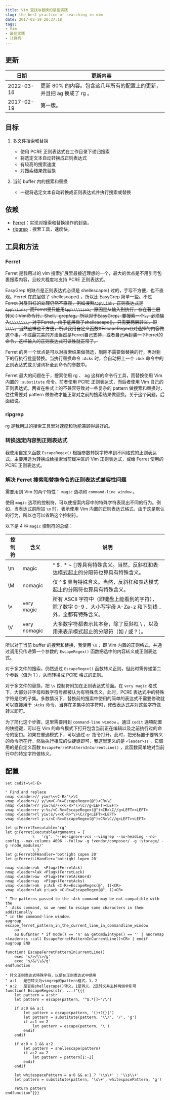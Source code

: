 ```yaml
---
title: Vim 查找与替换的最佳实践
slug: the best practice of searching in vim
date: 2017-02-19 20:37:18
tags:
- Vim
- 最佳实践
- 计算机
---
```


## 更新

| 日期       | 更新内容                                                     |
| ---------- | ------------------------------------------------------------ |
| 2022-03-16 | 更新 80% 的内容。包含这几年所有的配置上的更新，并且把 ag 换成了 rg 。 |
| 2017-02-19 | 第一版。                                                     |



## 目标

1. 多文件搜索和替换
   * 使用 PCRE 正则表达式在工作目录下递归搜索
   * 将选定文本自动转换成正则表达式
   * 有较高的搜索速度
   * 对搜索结果做替换

2. 当前 buffer 内的搜索和替换
   - 一键将选定文本自动转换成正则表达式并执行搜索或替换


## 依赖

* [Ferret](https://github.com/wincent/ferret)：实现对搜索和替换操作的封装。
* [ripgrep](https://github.com/BurntSushi/ripgrep)：搜索工具，速度快。

## 工具和方法

### Ferret

Ferret 是我用过的 vim 搜索扩展里最接近理想的一个，最大的优点是不用引号包裹搜索内容，且较大程度地支持 PCRE 正则表达式。

EasyGrep 的缺点是正则表达式必须是 shellescape() 过的，手写不方便，也不直观。Ferret 在底层做了 shellescape() ，所以比 EasyGrep 简单一些。~~不过 Ferret 对反斜杠的处理仍然不直观，例如搜索`App\Link`，正则表达式是`App\\Link`，而Ferret里只能用`App\\\\Link`。原因是从输入到执行，存在著三层转义：Vim命令行、Shell、grep/ag。所以对于EasyGrep，要搜索一个`\`，必须输入`\\\\\\\\`。对于Ferret，由于底层做了shellescape()，只需要两层转义，即`\\\\`。当然这样也不方便，所以我用自定义函数XEscapeRegex()对选择的内容做这个事，不过最完美的方法当然是Ferret自己支持，或者自己再封装一下Ferret的命令，这样输入的正则表达式可读性就正常了。~~

Ferret 的另一个优点是可以对搜索结果做筛选，删除不需要做替换的行，再对剩下的行执行批量替换。当执行替换命令 `:Acks` 时，会自动把上一个 `:Ack` 命令中的正则表达式或关键词补全到命令的参数中。

Ferret 最大的问题在于，搜索使用 rg 、 ag 这样的命令行工具，而替换使用 Vim 内置的 `:substitute` 命令。前者使用 PCRE 正则表达式，而后者使用 Vim 自己的正则表达式。两者在格式上的不兼容导致对一些复杂的 pattern 做搜索和替换时，往往需要对 pattern 做修改才能正常对之前的搜索结果做替换。关于这个问题，后面细说。

### ripgrep

rg 是我用过的搜索工具里对速度和功能兼顾得最好的。

### 转换选定内容到正则表达式

我使用自定义函数 `EscapeRegex()` 根据参数转换字符串到不同格式的正则表达式。主要用途为转换成给搜索当前缓冲区的 Vim 正则表达式，或给 Ferret 使用的 PCRE 正则表达式。

### 解决 Ferret 搜索和替换命令的正则表达式兼容性问题

需要用到 Vim 的两个特性： `magic` 选项和 `command-line window` 。

使用 `magic` 选项的控制符，可以使搜索内容中的特殊字符表现出不同的行为。例如，当表达式前附加 `\m` 时，表示使用 Vim 内置的正则表达式格式，由于这是默认的行为，所以也可以省略这个控制符。

以下是 4 种 `magic` 控制符的总结：

| 控制符 | 含义         | 说明                                                         |
| ------ | ------------ | ------------------------------------------------------------ |
| \m     | magic        | ^ $ . * ~ []等具有特殊含义。当然，反斜杠和表达模式起止的分隔符也算具有特殊含义。 |
| \M     | nomagic      | 仅 ^ $ 具有特殊含义。当然，反斜杠和表达模式起止的分隔符也算具有特殊含义。 |
| \v     | very magic   | 所有 ASCII 字符中（即键盘上能看到的字符），除了数字 0-9 、大小写字母 A-Za-z 和下划线 _ 外，全都有特殊含义。 |
| \V     | very nomagic | 大多数字符都表示其本身，除了反斜杠 \ ，以及用来表示模式起止的分隔符（如 / 或 ? ）。 |

所以对于当前 buffer 的搜索和替换，我使用 `\m` ，即 Vim 内置的正则格式，并通过调用只传递第一个参数的 `EscapeRegex()` 函数把选中的内容转义成正则表达式。

对于多文件的搜索，仍然通过 `EscapeRegex()` 函数转义正则，但此时需传递第二个参数（值为 1 ），从而转换成 PCRE 格式的正则。

对于多文件的替换，把 `\v` 控制符附加在正则表达式前面。在 `very magic` 格式下，大部分非字母和数字符号都被认为有特殊含义，此时，PCRE 表达式中的特殊字符是它的子集。多数情况下，替换前的搜索中使用的简单的表达式不需要修改就可以直接用于 `:Acks` 命令，当存在差集中的字符时，修改表达式并对这些字符做转义即可。

为了简化这个步骤，这里需要用到 `command-line window` 。通过 `cedit` 选项配置的快捷键，可以在 Vim 的命令模式下打开包含当前正在编辑以及之前执行过的命令的窗口。如果在普通模式下，可以通过 `q:` 指令打开。此时，把光标置于要转义的命令所在行，然后执行相应的快捷键即可，我这里定义的是 `<leader>ss` ，它调用的是自定义函数 `EscapeFerretPatternInCurrentLine()` ，此函数简单地对当前行中的特定字符做转义。

## 配置

```vim
set cedit=\<C-E>

" Find and replace
nmap <leader>// yiw/\<<C-R>"\>\C
vmap <leader>// y/\m<C-R>=EscapeRegex(@")<CR>\C
nmap <leader>rr yiw:%s/\<<C-R>"\>\C//g<LEFT><LEFT>
vmap <leader>rr y:%s/<C-R>=EscapeRegex(@")<CR>\C//g<LEFT><LEFT>
nmap <leader>rl yiw:s/\<<C-R>"\>\C//g<LEFT><LEFT>
vmap <leader>rl y:s/<C-R>=EscapeRegex(@")<CR>\C//g<LEFT><LEFT>

let g:FerretExecutable='rg'
let g:FerretExecutableArguments = {
            \   'rg': '--no-ignore-vcs --vimgrep --no-heading --no-config --max-columns 4096 --follow -g !vendor/composer/ -g !storage/ -g !node_modules/'
            \ }
let g:FerretQFHandler='botright copen 20'
let g:FerretLLHandler='botright lopen 20'

nmap <leader>ak  <Plug>(FerretAck)
nmap <leader>lak <Plug>(FerretLack)
nmap <leader>aw  <Plug>(FerretAckWord)
nmap <leader>as  <Plug>(FerretAcks)
vmap <leader>ak  y:Ack <C-R>=EscapeRegex(@", 1)<CR>
vmap <leader>lak y:Lack <C-R>=EscapeRegex(@", 1)<CR>

" The patterns passed to the :Ack command may be not compatible with the
" :Acks command, so we need to escape some characters in them additionally
" in the command-line window.
augroup escape_ferret_pattern_in_the_current_line_in_commandline_window
    au!
    au BufEnter * if mode() == 'n' && getcmdwintype() == '' | nnoremap <leader>ss :call EscapeFerretPatternInCurrentLine()<CR> | endif
augroup END

function! EscapeFerretPatternInCurrentLine()
    exec 's/>/\\>/g'
    exec 's/&/\\&/g'
endfunction

" 转义正则表达式特殊字符，以便在正则表达式中使用
" a:1   是否转义为vimgrep的pattern格式，1，2
" a:2   是否用shellescape()转义，1是转义，2是转义并去掉两侧单引号
function! EscapeRegex(str, ...)"{{{
    let pattern = a:str
    let pattern = escape(pattern, '^$.*[]~"/\')

    if a:0 && a:1
        let pattern = escape(pattern, '()+?{}|')
        let pattern = substitute(pattern, '\\/', '/', 'g')
        if a:1 == 2
            let pattern = escape(pattern, '\')
        endif
    endif

    if a:0 > 1 && a:2
        let pattern = shellescape(pattern)
        if a:2 == 2
            let pattern = pattern[1:-2]
        endif
    endif

    let whitespacePattern = a:0 && a:1 ? '\\s\+' : '\\s\\+'
    let pattern = substitute(pattern, '\s\+', whitespacePattern, 'g')

    return pattern
endfunction"}}}
```

